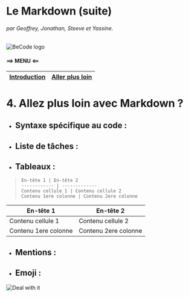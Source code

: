 # Le Markdown  (suite)
###### par Geoffrey, Jonathan, Steeve et Yassine.  
![BeCode logo](https://www.becode.org/register/assets/images/logo_Becode.png)

#### ==> MENU <==  
[Introduction](https://github.com/Steeve1301/exercice-markdown/blob/one/what-is-markdown.md) | [Aller plus loin](https://github.com/Steeve1301/exercice-markdown/blob/one/continue-with-markdown.md)
---------------------- | ----------------------

 # 4. Allez plus loin avec Markdown ?

* ## Syntaxe spécifique au code :

* ## Liste de tâches :

* ## Tableaux :
> `En-tête 1 | En-tête 2`  
> `------------ | -------------`  
> `Contenu cellule 1 | Contenu cellule 2`  
> `Contenu 1ere colonne | Contenu 2ere colonne `  

En-tête 1 | En-tête 2
------------ | -------------
Contenu cellule 1 | Contenu cellule 2
Contenu 1ere colonne | Contenu 2ere colonne

* ## Mentions :

* ## Emoji :


![Deal with it](https://media2.giphy.com/media/Ent2j55lyQipa/giphy.gif?cid=790b76116d473ad2eadb090db08f1a343a6a8e2765e7c63c&rid=giphy.gif)
